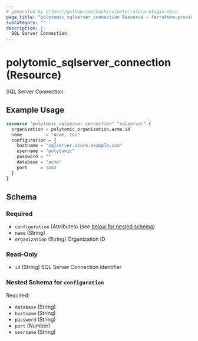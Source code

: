 ```yaml
---
# generated by https://github.com/hashicorp/terraform-plugin-docs
page_title: "polytomic_sqlserver_connection Resource - terraform-provider-polytomic"
subcategory: ""
description: |-
  SQL Server Connection
---
```


# polytomic_sqlserver_connection (Resource)

SQL Server Connection

## Example Usage

```terraform
resource "polytomic_sqlserver_connection" "sqlserver" {
  organization = polytomic_organization.acme.id
  name         = "Acme, Inc"
  configuration = {
    hostname = "sqlserver.azure.example.com"
    username = "polytomic"
    password = ""
    database = "acme"
    port     = 1443
  }
}
```

<!-- schema generated by tfplugindocs -->
## Schema

### Required

- `configuration` (Attributes) (see [below for nested schema](#nestedatt--configuration))
- `name` (String)
- `organization` (String) Organization ID

### Read-Only

- `id` (String) SQL Server Connection identifier

<a id="nestedatt--configuration"></a>
### Nested Schema for `configuration`

Required:

- `database` (String)
- `hostname` (String)
- `password` (String)
- `port` (Number)
- `username` (String)


